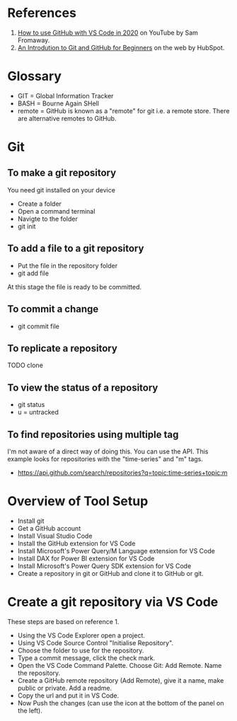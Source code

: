 # References
1. [How to use GitHub with VS Code in 2020](https://www.youtube.com/watch?v=3Tn58KQvWtU) on YouTube by Sam Fromaway.
1. [An Introdution to Git and GitHub for Beginners](https://product.hubspot.com/blog/git-and-github-tutorial-for-beginners) on the web by HubSpot.
# Glossary
- GIT = Global Information Tracker
- BASH = Bourne Again SHell
- remote = GitHub is known as a "remote" for git i.e. a remote store. There are alternative remotes to GitHub.
# Git
## To make a git repository
You need git installed on your device
- Create a folder
- Open a command terminal
- Navigte to the folder
- git init
## To add a file to a git repository
- Put the file in the repository folder
- git add file

At this stage the file is ready to be committed.
## To commit a change
- git commit file
## To replicate a repository
TODO clone
## To view the status of a repository
- git status
- u = untracked
## To find repositories using multiple tag
I'm not aware of a direct way of doing this. You can use the API. This example looks for repositories with the "time-series" and "m" tags.
- https://api.github.com/search/repositories?q=topic:time-series+topic:m
# Overview of Tool Setup
- Install git
- Get a GitHub account
- Install Visual Studio Code
- Install the GitHub extension for VS Code
- Install Microsoft's Power Query/M Language extension for VS Code
- Install DAX for Power BI extension for VS Code
- Install Microsoft's Power Query SDK extension for VS Code
- Create a repository in git or GitHub and clone it to GitHub or git.
# Create a git repository via VS Code
These steps are based on reference 1.
- Using the VS Code Explorer open a project.
- Using VS Code Source Control "Initialise Repository".
- Choose the folder to use for the repository.
- Type a commit message, click the check mark.
- Open the VS Code Command Palette. Choose Git: Add Remote. Name the repository.
- Create a GitHub remote repository (Add Remote), give it a name, make public or private. Add a readme.
- Copy the url and put it in VS Code.
- Now Push the changes (can use the icon at the bottom of the panel on the left).
